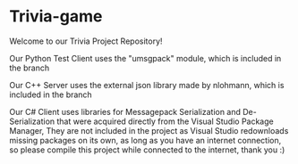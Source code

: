 # Trivia-game

Welcome to our Trivia Project Repository!

Our Python Test Client uses the "umsgpack" module, which is included in the branch

Our C++ Server uses the external json library made by nlohmann, which is included in the branch

Our C# Client uses libraries for Messagepack Serialization and De-Serialization that were acquired directly from the Visual Studio Package
Manager, They are not included in the project as Visual Studio redownloads missing packages on its own, as long as you have an internet connection, so please compile this project while connected to the internet, thank you :)
